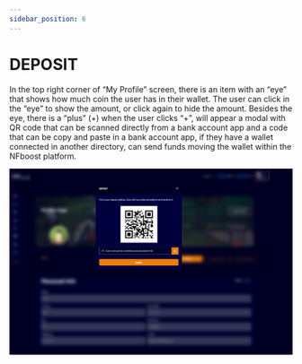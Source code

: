 ```yaml
---
sidebar_position: 6
---
```


# DEPOSIT

In the top right corner of “My Profile” screen, there is an item with an “eye” that shows how much coin the user has in their wallet. The user can click in the “eye” to show the amount, or click again to hide the amount. Besides the eye, there is a “plus” (+) when the user clicks “+”, will appear a modal with QR code that can be scanned directly from a bank account app and a code that can be copy and paste in a bank account app, if they have a wallet connected in another directory, can send funds moving the wallet within the NFboost platform.

![1](./../assets/qrcode.png)
